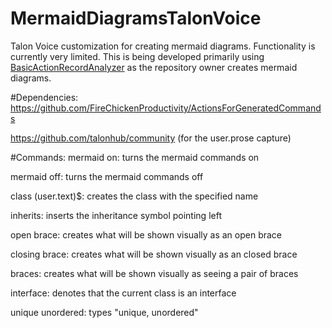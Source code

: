 # MermaidDiagramsTalonVoice
Talon Voice customization for creating mermaid diagrams. Functionality is currently very limited. This is being developed primarily using [BasicActionRecordAnalyzer](https://github.com/FireChickenProductivity/BasicActionRecordAnalyzer) as the repository owner creates mermaid diagrams. 

#Dependencies:
https://github.com/FireChickenProductivity/ActionsForGeneratedCommands

https://github.com/talonhub/community
 (for the user.prose capture)

#Commands:
mermaid on: turns the mermaid commands on

mermaid off: turns the mermaid commands off

class (user.text)$: creates the class with the specified name 

inherits: inserts the inheritance symbol pointing left

open brace: creates what will be shown visually as an open brace

closing brace: creates what will be shown visually as an closed brace

braces: creates what will be shown visually as seeing a pair of braces

interface: denotes that the current class is an interface

unique unordered: types "unique, unordered"
